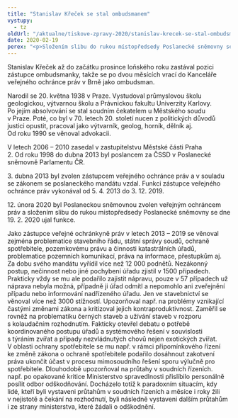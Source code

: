 ```yaml
---
title: "Stanislav Křeček se stal ombudsmanem"
vystupy:
  - tz
oldUrl: "/aktualne/tiskove-zpravy-2020/stanislav-krecek-se-stal-ombudsmanem/"
date: 2020-02-19
perex: "<p>Složením slibu do rukou místopředsedy Poslanecké sněmovny se JUDr. Stanislav Křeček dnešním dnem stal veřejným ochráncem práv. Nahradil ve funkci Annu Šabatovou, jejíž šestiletý mandát skončil.</p>"
---
```


<!-- imported from the old website -->

<p>Stanislav Křeček až do začátku prosince loňského roku zastával pozici zástupce ombudsmanky, takže se po dvou měsících vrací do Kanceláře veřejného ochránce práv v Brně jako ombudsman.</p> <p>Narodil se 20. května 1938 v Praze. Vystudoval průmyslovou školu geologickou, výtvarnou školu a Právnickou fakultu Univerzity Karlovy. Po jejím absolvování se stal soudním čekatelem u Městského soudu v Praze. Poté, co byl v 70. letech 20. století nucen z politických důvodů justici opustit, pracoval jako výtvarník, geolog, horník, dělník aj. Od roku 1990 se věnoval advokacii. </p> <p>V letech 2006 – 2010 zasedal v zastupitelstvu Městské části Praha 2. Od roku 1998 do dubna 2013 byl poslancem za ČSSD v Poslanecké sněmovně Parlamentu ČR.</p> <p>3. dubna 2013 byl zvolen zástupcem veřejného ochránce práv a v souladu se zákonem se poslaneckého mandátu vzdal. Funkci zástupce veřejného ochránce práv vykonával od 5. 4. 2013 do 3. 12. 2019.</p> <p>12. února 2020 byl Poslaneckou sněmovnou zvolen veřejným ochráncem práv a složením slibu do rukou místopředsedy Poslanecké sněmovny se dne 19. 2. 2020 ujal funkce.</p> <p>Jako zástupce veřejné ochránkyně práv v letech 2013 – 2019 se věnoval zejména problematice stavebního řádu, státní správy soudů, ochraně spotřebitele, pozemkovému právu a činnosti katastrálních úřadů, problematice pozemních komunikací, práva na informace, přestupkům aj. Za dobu svého mandátu vyřídil více než 12 000 podnětů. Nezákonný postup, nečinnost nebo jiné pochybení úřadu zjistil v 1500 případech. Prakticky vždy se mu ale podařilo zajistit nápravu, pouze v 57 případech už náprava nebyla možná, případně ji úřad odmítl a nepomohlo ani zveřejnění případu nebo informování nadřízeného úřadu. Jen ve stavebnictví se věnoval více než 3000 stížností. Upozorňoval např. na problémy vznikající častými změnami zákona a kritizoval jejich kontraproduktivnost. Zaměřil se rovněž na problematiku černých staveb a užívání staveb v rozporu s kolaudačním rozhodnutím. Fakticky otevřel debatu o potřebě koordinovaného postupu úřadů a systémového řešení v souvislosti s týráním zvířat a případy nezvládnutých chovů nejen exotických zvířat. V oblasti ochrany spotřebitele se mu např. v rámci připomínkového řízení ke změně zákona o ochraně spotřebitele podařilo dosáhnout zakotvení práva ukončit účast v procesu mimosoudního řešení sporu výlučně pro spotřebitele. Dlouhodobě upozorňoval na průtahy v soudních řízeních. např. po opakované kritice Ministerstvo spravedlnosti přislíbilo personálně posílit odbor odškodňování. Docházelo totiž k paradoxním situacím, kdy lidé, kteří byli vystaveni průtahům v soudních řízeních a měsíce i roky žili v nejistotě a čekání na rozhodnutí, byli následně vystaveni dalším průtahům i ze strany ministerstva, které žádali o odškodnění.</p>
